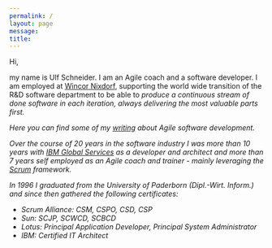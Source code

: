 ```yaml
---
permalink: /
layout: page
message: 
title: 
---
```

Hi, 

my name is Ulf Schneider. I am an Agile coach and a software developer. I am employed at [Wincor Nixdorf](http://www.wincor-nixdorf.com), supporting the world wide transition of the R&D software department to be able to <em>produce a continuous stream of done software in each iteration, always delivering the most valuable parts first.

Here you can find some of my [writing](/know-how) about Agile software development. 

Over the course of 20 years in the software industry I was more than 10 years with [IBM Global Services](http://www.ibm.com) as a developer and architect and more than 7 years self employed as an Agile coach and trainer - mainly leveraging the [Scrum](http://www.scrumguides.org) framework.

In 1996 I graduated from the University of Paderborn (Dipl.-Wirt. Inform.) and since then gathered the following certificates:

* Scrum Alliance: CSM, CSPO, CSD, CSP
* Sun: SCJP, SCWCD, SCBCD
* Lotus: Principal Application Developer, Principal System Administrator
* IBM: Certified IT Architect

